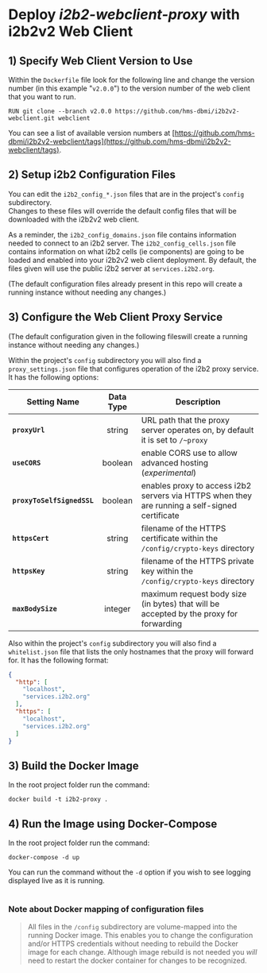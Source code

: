 # Deploy *i2b2-webclient-proxy* with i2b2v2 Web Client

## 1) Specify Web Client Version to Use

 Within the `Dockerfile` file look for the following line and change the version number 
 (in this example "`v2.0.0`") to the version number of the web client that you want to run.
 
 ```
 RUN git clone --branch v2.0.0 https://github.com/hms-dbmi/i2b2v2-webclient.git webclient
 ```
 
 You can see a list of available version numbers at [https://github.com/hms-dbmi/i2b2v2-webclient/tags](https://github.com/hms-dbmi/i2b2v2-webclient/tags).

## 2) Setup i2b2 Configuration Files
 You can edit the `i2b2_config_*.json` files that are in the project's `config` subdirectory.  
 Changes to these files will override the default config files that will be downloaded with the i2b2v2 web client.
 
 As a reminder, the `i2b2_config_domains.json` file contains information needed to connect to an i2b2 server.
 The `i2b2_config_cells.json` file contains information on what i2b2 cells (ie components) are going to be loaded 
 and enabled into your i2b2v2 web client deployment. By default, the files given will use the public i2b2 server at `services.i2b2.org`.

 (The default configuration files already present in this repo will create a running instance without needing any changes.)

## 3) Configure the Web Client Proxy Service 

 (The default configuration given in the following fileswill create a running instance without needing any changes.)

 Within the project's `config` subdirectory you will also find a `proxy_settings.json` file that configures operation of the i2b2 proxy service.
 It has the following options:
 
  | Setting Name | Data Type | Description |
  | ------------ |:---------:| ----------- |
  | **`proxyUrl`** | string | URL path that the proxy server operates on, by default it is set to `/~proxy` |  
  | **`useCORS`** | boolean | enable CORS use to allow advanced hosting (_experimental_) |
  | **`proxyToSelfSignedSSL`** | boolean | enables proxy to access i2b2 servers via HTTPS when they are running a self-signed certificate |
  | **`httpsCert`** | string | filename of the HTTPS certificate within the `/config/crypto-keys` directory |
  | **`httpsKey`** | string | filename of the HTTPS private key within the `/config/crypto-keys` directory  |
  | **`maxBodySize`** | integer | maximum request body size (in bytes) that will be accepted by the proxy for forwarding |

Also within the project's `config` subdirectory you will also find a `whitelist.json` file that lists the only hostnames that the proxy will forward for.
It has the following format:
```json
{
  "http": [
    "localhost",
    "services.i2b2.org"
  ],
  "https": [
    "localhost",
    "services.i2b2.org"
  ]
}
```
  
  
## 3) Build the Docker Image

 In the root project folder run the command: 
 ```
 docker build -t i2b2-proxy .
 ```

## 4) Run the Image using Docker-Compose

 In the root project folder run the command:
 ```
 docker-compose -d up
 ```  
 You can run the command without the `-d` option if you wish to see logging displayed live as it is running.
 
#

### Note about Docker mapping of configuration files
> All files in the `/config` subdirectory are volume-mapped into the running Docker image.
> This enables you to change the configuration and/or HTTPS credentials without needing to rebuild the Docker image for each change.
> Although image rebuild is not needed you _will_ need to restart the docker container for changes to be recognized. 
